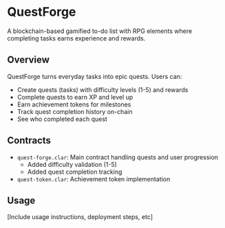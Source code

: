 # QuestForge
A blockchain-based gamified to-do list with RPG elements where completing tasks earns experience and rewards.

## Overview
QuestForge turns everyday tasks into epic quests. Users can:
- Create quests (tasks) with difficulty levels (1-5) and rewards
- Complete quests to earn XP and level up
- Earn achievement tokens for milestones
- Track quest completion history on-chain
- See who completed each quest

## Contracts
- `quest-forge.clar`: Main contract handling quests and user progression
  - Added difficulty validation (1-5)
  - Added quest completion tracking
- `quest-token.clar`: Achievement token implementation

## Usage
[Include usage instructions, deployment steps, etc]
